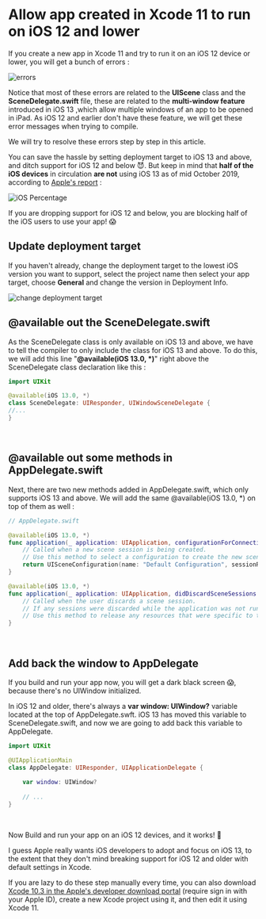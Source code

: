 # Allow app created in Xcode 11 to run on iOS 12 and lower

If you create a new app in Xcode 11 and try to run it on an iOS 12 device or lower, you will get a bunch of errors : 

![errors](https://iosimage.s3.amazonaws.com/2019/65-xcode11-ios12/spookyError.png)



Notice that most of these errors are related to the **UIScene** class and the **SceneDelegate.swift** file, these are related to the **multi-window feature** introduced in iOS 13 ,which allow multiple windows of an app to be opened in iPad. As iOS 12 and earlier don't have these feature, we will get these error messages when trying to compile.



We will try to resolve these errors step by step in this article.



You can save the hassle by setting deployment target to iOS 13 and above, and ditch support for iOS 12 and below 😈. But keep in mind that **half of the iOS devices** in circulation **are not** using iOS 13 as of mid October 2019, according to [Apple's report](https://developer.apple.com/support/app-store/) : 



![iOS Percentage](https://iosimage.s3.amazonaws.com/2019/65-xcode11-ios12/iOSPercentage.png)

If you are dropping support for iOS 12 and below, you are blocking half of the iOS users to use your app! 😱





## Update deployment target

If you haven't already, change the deployment target to the lowest iOS version you want to support, select the project name then select your app target, choose **General** and change the version in Deployment Info.

![change deployment target](https://iosimage.s3.amazonaws.com/2019/65-xcode11-ios12/deploymentTarget.png)



## @available out the SceneDelegate.swift

As the SceneDelegate class is only available on iOS 13 and above, we have to tell the compiler to only include the class for iOS 13 and above. To do this, we will add this line "**@available(iOS 13.0, *)**" right above the  SceneDelegate class declaration like this : 

```swift
import UIKit

@available(iOS 13.0, *)
class SceneDelegate: UIResponder, UIWindowSceneDelegate {
//...
}
```

<br>



## @available out some methods in AppDelegate.swift

Next, there are two new methods added in AppDelegate.swift, which only supports iOS 13 and above. We will add the same @available(iOS 13.0, *) on top of them as well : 



```swift
// AppDelegate.swift

@available(iOS 13.0, *)
func application(_ application: UIApplication, configurationForConnecting connectingSceneSession: UISceneSession, options: UIScene.ConnectionOptions) -> UISceneConfiguration {
    // Called when a new scene session is being created.
    // Use this method to select a configuration to create the new scene with.
    return UISceneConfiguration(name: "Default Configuration", sessionRole: connectingSceneSession.role)
}

@available(iOS 13.0, *)
func application(_ application: UIApplication, didDiscardSceneSessions sceneSessions: Set<UISceneSession>) {
    // Called when the user discards a scene session.
    // If any sessions were discarded while the application was not running, this will be called shortly after application:didFinishLaunchingWithOptions.
    // Use this method to release any resources that were specific to the discarded scenes, as they will not return.
}
```

<br>



## Add back the window to AppDelegate

If you build and run your app now, you will get a dark black screen 😱, because there's no UIWindow initialized.



In iOS 12 and older, there's always a **var window: UIWindow?** variable located at the top of AppDelegate.swft. iOS 13 has moved this variable to SceneDelegate.swift, and now we are going to add back this variable to AppDelegate.

```swift
import UIKit

@UIApplicationMain
class AppDelegate: UIResponder, UIApplicationDelegate {
     
    var window: UIWindow?
  
    // ...
}
```

<br>



Now Build and run your app on an iOS 12 devices, and it works! 🥳



I guess Apple really wants iOS developers to adopt and focus on iOS 13, to the extent that they don't mind breaking support for iOS 12 and older with default settings in Xcode.



If you are lazy to do these step manually every time, you can also download [Xcode 10.3 in the Apple's developer download portal](https://developer.apple.com/download/more/) (require sign in with your Apple ID), create a new Xcode project using it, and then edit it using Xcode 11.